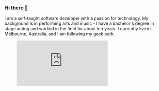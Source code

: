 ### Hi there 👋

I am a self-taught software developer with a passion for technology. My background is in performing arts and music - I have a bachelor's degree in stage acting and worked in the field for about ten years. I currently live in Melbourne, Australia, and I am following my geek path.

<figure><embed src="https://wakatime.com/share/@dimitriaherrera/a7491c7c-c7f8-4c67-8f94-0868f9bdd316.svg"></embed></figure>
